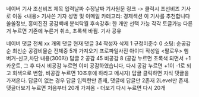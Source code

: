 네이버 기사
조선비즈
제목
입력날짜 수정날짜 기사원문 링크 -> 클릭시 조선비즈 기사로 이동
<내용>
기사쓴 기자 성명 및 이메일
카테고리: 경제섹션
이 기사를 추천합니다
쏠쏠정보, 흥미진진 공감백배 분석탁월 후속강추: 한 개만 선택 가능 각각 토글가능 다른거 누르면 기존에 누른거 취소, 초록색 바뀜.
기사 공유

네이버 댓글
전체 xx 개의 댓글
현재 댓글 34 작성자 삭제 1 규정미준수 0
소팅: 순공감순 최신순 공감비율순
전체중 5개 가져오기
프로파일사진 아이디 작성일     <팔로우> 햄버거-신고,차단
내용(300자)
답글 2 공감 45 비공감 8 (공감 누르면 초록색 되면서 +1 카운트, 그 후 다시 비공감 누르면 이미 공감하였습니다, 
다시 공감 누르면 +1이 -1로 되고 회색으로 변함, 비공감 누르면 10초후에 하라고 메시지)
답글 클릭하면 자식 댓글을  가져온다. 답글이 없는 경우 답글 입력란만 존재,
댓글에 답글만 2존재 2Level만 존재.
댓글더보기 누르면 처음부터 20개 가져옴 - 더보기 다시 누르면 다시 20개
